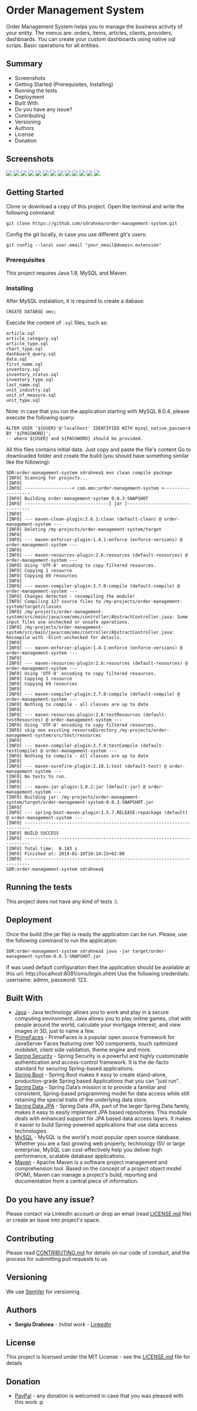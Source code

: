 # Order Management System

Order Management System helps you to manage the business activity of your entity. The menus are: orders, items, articles, clients, providers, dashboards.
You can create your custom dashboards using native sql scrips. Basic operations for all entities. 

## Summary
* Screenshots
* Getting Started (Prerequisites, Installing)
* Running the tests
* Deployment
* Built With
* Do you have any issue?
* Contributing
* Versioning
* Authors
* License
* Donation

## Screenshots
<img src = "/src/main/resources/screenshots/oms-login-page.png">
<img src = "/src/main/resources/screenshots/oms-main-page.png">
<img src = "/src/main/resources/screenshots/oms-items-list.png">
<img src = "/src/main/resources/screenshots/oms-item-create.png">
<img src = "/src/main/resources/screenshots/oms-article-create.png">
<img src = "/src/main/resources/screenshots/oms-create-article.png">
<img src = "/src/main/resources/screenshots/oms-create-new-item.png">
<img src = "/src/main/resources/screenshots/oms-inventory-create-page.png">
<img src = "/src/main/resources/screenshots/oms-order-create.png">
<img src = "/src/main/resources/screenshots/oms-person-create.png">
<img src = "/src/main/resources/screenshots/oms-unit-create.png">
<img src = "/src/main/resources/screenshots/oms-unit-of-measure-create.png">
<img src = "/src/main/resources/screenshots/oms-unit-type-create.png">

## Getting Started

Clone or download a copy of this project.
Open the terminal and write the following command:
```
git clone https://github.com/sdrahnea/order-management-system.git
```
Config the git locally, in case you use different git's users:
```
git config --local user.email "your_email@domain.extension"
```

### Prerequisites

This project requires Java 1.8, MySQL and Maven.

### Installing

After MySQL instalation, it is required to create a dabase:

```
CREATE DATABSE oms;
```
Execute the content of `.sql` files, such as: 
```
article.sql
article_category.sql
article_type.sql
chart_type.sql
dashboard_query.sql
data.sql
first_name.sql
inventory.sql
inventory_status.sql
inventory_type.sql
last_name.sql
unit_industry.sql
unit_of_measure.sql
unit_type.sql
```
Note: in case that you run the application starting with MySQL 8.0.4, please execute the following query:
```
ALTER USER '${USER}'@'localhost' IDENTIFIED WITH mysql_native_password BY '${PASSWORD}';
-- where ${USER} and ${PASSWORD} should be provided. 
```
All this files contains initial data. Just copy and paste the file's content Go to downloaded folder and create the build (you should have something similar like the following):
```
SDR:order-management-system sdrahnea$ mvn clean compile package
[INFO] Scanning for projects...
[INFO] 
[INFO] ------------------< com.oms:order-management-system >-------------------
[INFO] Building order-management-system 0.0.3-SNAPSHOT
[INFO] --------------------------------[ jar ]---------------------------------
[INFO] 
[INFO] --- maven-clean-plugin:2.6.1:clean (default-clean) @ order-management-system ---
[INFO] Deleting /my-projects/order-management-system/target
[INFO] 
[INFO] --- maven-enforcer-plugin:1.4.1:enforce (enforce-versions) @ order-management-system ---
[INFO] 
[INFO] --- maven-resources-plugin:2.6:resources (default-resources) @ order-management-system ---
[INFO] Using 'UTF-8' encoding to copy filtered resources.
[INFO] Copying 1 resource
[INFO] Copying 69 resources
[INFO] 
[INFO] --- maven-compiler-plugin:3.7.0:compile (default-compile) @ order-management-system ---
[INFO] Changes detected - recompiling the module!
[INFO] Compiling 127 source files to /my-projects/order-management-system/target/classes
[INFO] /my-projects/order-management-system/src/main/java/com/oms/controller/AbstractController.java: Some input files use unchecked or unsafe operations.
[INFO] /my-projects/order-management-system/src/main/java/com/oms/controller/AbstractController.java: Recompile with -Xlint:unchecked for details.
[INFO] 
[INFO] --- maven-enforcer-plugin:1.4.1:enforce (enforce-versions) @ order-management-system ---
[INFO] 
[INFO] --- maven-resources-plugin:2.6:resources (default-resources) @ order-management-system ---
[INFO] Using 'UTF-8' encoding to copy filtered resources.
[INFO] Copying 1 resource
[INFO] Copying 69 resources
[INFO] 
[INFO] --- maven-compiler-plugin:3.7.0:compile (default-compile) @ order-management-system ---
[INFO] Nothing to compile - all classes are up to date
[INFO] 
[INFO] --- maven-resources-plugin:2.6:testResources (default-testResources) @ order-management-system ---
[INFO] Using 'UTF-8' encoding to copy filtered resources.
[INFO] skip non existing resourceDirectory /my-projects/order-management-system/src/test/resources
[INFO] 
[INFO] --- maven-compiler-plugin:3.7.0:testCompile (default-testCompile) @ order-management-system ---
[INFO] Nothing to compile - all classes are up to date
[INFO] 
[INFO] --- maven-surefire-plugin:2.18.1:test (default-test) @ order-management-system ---
[INFO] No tests to run.
[INFO] 
[INFO] --- maven-jar-plugin:3.0.2:jar (default-jar) @ order-management-system ---
[INFO] Building jar: /my-projects/order-management-system/target/order-management-system-0.0.3-SNAPSHOT.jar
[INFO] 
[INFO] --- spring-boot-maven-plugin:1.5.7.RELEASE:repackage (default) @ order-management-system ---
[INFO] ------------------------------------------------------------------------
[INFO] BUILD SUCCESS
[INFO] ------------------------------------------------------------------------
[INFO] Total time:  8.183 s
[INFO] Finished at: 2019-01-10T10:14:15+02:00
[INFO] ------------------------------------------------------------------------
SDR:order-management-system sdrahnea$ 
```

## Running the tests

This project does not have any kind of tests :).

## Deployment

Once the build (the jar file) is ready the application can be run. Please, use the following command to run the application:
```
SDR:order-management-system sdrahnea$ java -jar target/order-management-system-0.0.3-SNAPSHOT.jar
```
If was used default configuration then the application should be available at this url: http://localhost:8081/oms/login.xhtml 
Use the following credentials: username: admin, password: 123.

## Built With

* [Java](https://www.java.com/en/download/) - Java technology allows you to work and play in a secure computing environment. Java allows you to play online games, chat with people around the world, calculate your mortgage interest, and view images in 3D, just to name a few.
* [PrimeFaces](https://www.primefaces.org/) - PrimeFaces is a popular open source framework for JavaServer Faces featuring over 100 components, touch optimized mobilekit, client side validation, theme engine and more.
* [Spring Security](https://spring.io/projects/spring-security) - Spring Security is a powerful and highly customizable authentication and access-control framework. It is the de-facto standard for securing Spring-based applications.
* [Spring Boot](https://spring.io/projects/spring-boot) - Spring Boot makes it easy to create stand-alone, production-grade Spring based Applications that you can "just run".
* [Spring Data](https://spring.io/projects/spring-data) - Spring Data’s mission is to provide a familiar and consistent, Spring-based programming model for data access while still retaining the special traits of the underlying data store.
* [Spring Data JPA](https://spring.io/projects/spring-data-jpa) - Spring Data JPA, part of the larger Spring Data family, makes it easy to easily implement JPA based repositories. This module deals with enhanced support for JPA based data access layers. It makes it easier to build Spring-powered applications that use data access technologies.
* [MySQL](https://www.mysql.com/) - MySQL is the world's most popular open source database. Whether you are a fast growing web property, technology ISV or large enterprise, MySQL can cost-effectively help you deliver high performance, scalable database applications.
* [Maven](https://maven.apache.org/) - Apache Maven is a software project management and comprehension tool. Based on the concept of a project object model (POM), Maven can manage a project's build, reporting and documentation from a central piece of information. 

## Do you have any issue?

Please contact via LinkedIn account or drop an email (read [LICENSE.md](LICENSE.md) file) or create an issue into project's space.

## Contributing

Please read [CONTRIBUTING.md](CONTRIBUTING.md) for details on our code of conduct, and the process for submitting pull requests to us.

## Versioning

We use [SemVer](http://semver.org/) for versioning.

## Authors

* **Sergiu Drahnea** - *Initial work* - [LinkedIn](https://www.linkedin.com/in/sergiu-drahnea-563745123)

## License

This project is licensed under the MIT License - see the [LICENSE.md](LICENSE.md) file for details

## Donation
* [PayPal](https://www.paypal.me/sdrahnea) - any donation is welcomed in case that you was pleased with this work :p
